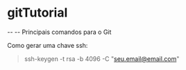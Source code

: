 # gitTutorial
--
-- Principais comandos para o Git

Como gerar uma chave ssh:
 > ssh-keygen -t rsa -b 4096 -C "seu.email@email.com"


